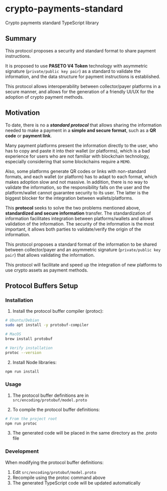 # crypto-payments-standard
Crypto payments standard TypeScript library


## Summary

This protocol proposes a security and standard format to share payment instructions.

It is proposed to use **PASETO V4 Token** technology with asymmetric signature (`private/public key pair`) as a standard to validate the information, and the data structure for payment instructions is established.

This protocol allows interoperability between collector/payer platforms in a secure manner, and allows for the generation of a friendly UI/UX for the adoption of crypto payment methods.


## Motivation
To date, there is no a ***standard protocol*** that allows sharing the information needed to make a payment in a **simple and secure format**, such as a **QR code** or **payment link**.

Many payment platforms present the information directly to the user, who has to copy and paste it into their wallet (or platforms), which is a bad experience for users who are not familiar with blockchain technology, especially considering that some blockchains require a `MEMO`.

Also, some platforms generate QR codes or links with non-standard formats, and each wallet (or platform) has to adapt to each format, which makes adoption slow and not massive. In addition, there is no way to validate the information, so the responsibility falls on the user and the platform/wallet cannot guarantee security to its user. The latter is the biggest blocker for the integration between wallets/platforms.

This **protocol** seeks to solve the two problems mentioned above, **standardized and secure information** transfer. The standardization of information facilitates integration between platforms/wallets and allows validation of the information. The security of the information is the most important, it allows both parties to validate/verify the origin of the information.

This protocol proposes a standard format of the information to be shared between collector/payer and an asymmetric signature (`private/public key pair`) that allows validating the information.

This protocol will facilitate and speed up the integration of new platforms to use crypto assets as payment methods.

## Protocol Buffers Setup

### Installation

1. Install the protocol buffer compiler (protoc):

```bash
# Ubuntu/Debian
sudo apt install -y protobuf-compiler

# MacOS
brew install protobuf

# Verify installation
protoc --version
```

2. Install Node libraries:

```bash
npm run install
```

### Usage

1. The protocol buffer definitions are in `src/encoding/protobuf/model.proto`

2. To compile the protocol buffer definitions:

```bash
# From the project root
npm run protoc
```

3. The generated code will be placed in the same directory as the .proto file

### Development

When modifying the protocol buffer definitions:
1. Edit `src/encoding/protobuf/model.proto`
2. Recompile using the protoc command above
3. The generated TypeScript code will be updated automatically